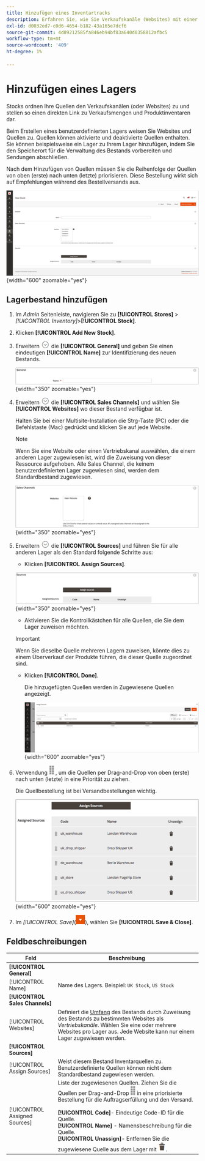 ```yaml
---
title: Hinzufügen eines Inventartracks
description: Erfahren Sie, wie Sie Verkaufskanäle (Websites) mit einer Lager- und Zuordnungsquelle versehen und so eine direkte Verknüpfung zu Verkaufsmengen und Produktinventaren herstellen können.
exl-id: d0032ed7-c0d6-4654-b182-43a165e7dcf6
source-git-commit: 4d89212585fa846eb94bf83a640d0358812afbc5
workflow-type: tm+mt
source-wordcount: '409'
ht-degree: 1%

---
```


# Hinzufügen eines Lagers

Stocks ordnen Ihre Quellen den Verkaufskanälen (oder Websites) zu und stellen so einen direkten Link zu Verkaufsmengen und Produktinventaren dar.

Beim Erstellen eines benutzerdefinierten Lagers weisen Sie Websites und Quellen zu. Quellen können aktivierte und deaktivierte Quellen enthalten. Sie können beispielsweise ein Lager zu Ihrem Lager hinzufügen, indem Sie den Speicherort für die Verwaltung des Bestands vorbereiten und Sendungen abschließen.

Nach dem Hinzufügen von Quellen müssen Sie die Reihenfolge der Quellen von oben (erste) nach unten (letzte) priorisieren. Diese Bestellung wirkt sich auf Empfehlungen während des Bestellversands aus.

![Neuer Stock](assets/inventory-stock-new.png){width="600" zoomable="yes"}

## Lagerbestand hinzufügen

1. Im _Admin_ Seitenleiste, navigieren Sie zu **[!UICONTROL Stores]** > _[!UICONTROL Inventory]_>**[!UICONTROL Stock]**.

1. Klicken **[!UICONTROL Add New Stock]**.

1. Erweitern ![Erweiterungsauswahl](../assets/icon-display-expand.png) die **[!UICONTROL General]** und geben Sie einen eindeutigen **[!UICONTROL Name]** zur Identifizierung des neuen Bestands.

   ![Allgemeine Aktienoptionen](assets/inventory-stock-general.png){width="350" zoomable="yes"}

1. Erweitern ![Erweiterungsauswahl](../assets/icon-display-expand.png) die **[!UICONTROL Sales Channels]** und wählen Sie **[!UICONTROL Websites]** wo dieser Bestand verfügbar ist.

   Halten Sie bei einer Multisite-Installation die Strg-Taste (PC) oder die Befehlstaste (Mac) gedrückt und klicken Sie auf jede Website.

   >[!NOTE]
   >
   >Wenn Sie eine Website oder einen Vertriebskanal auswählen, die einem anderen Lager zugewiesen ist, wird die Zuweisung von dieser Ressource aufgehoben. Alle Sales Channel, die keinem benutzerdefinierten Lager zugewiesen sind, werden dem Standardbestand zugewiesen.

   ![Sales Channel Optionen für Bestände](assets/inventory-sales-channel.png){width="350" zoomable="yes"}

1. Erweitern ![Erweiterungsauswahl](../assets/icon-display-expand.png) die **[!UICONTROL Sources]** und führen Sie für alle anderen Lager als den Standard folgende Schritte aus:

   - Klicken **[!UICONTROL Assign Sources]**.

   ![Zugewiesene Quellen](assets/inventory-stock-sources.png){width="350" zoomable="yes"}

   - Aktivieren Sie die Kontrollkästchen für alle Quellen, die Sie dem Lager zuweisen möchten.

   >[!IMPORTANT]
   >
   >Wenn Sie dieselbe Quelle mehreren Lagern zuweisen, könnte dies zu einem Überverkauf der Produkte führen, die dieser Quelle zugeordnet sind.

   - Klicken **[!UICONTROL Done]**.

     Die hinzugefügten Quellen werden in Zugewiesene Quellen angezeigt.

     ![Zuweisen von Quellen zu Lagern](assets/inventory-assign-sources.png){width="600" zoomable="yes"}

1. Verwendung ![Symbol &quot;Sortieren&quot;](assets/icon-sort.png) , um die Quellen per Drag-and-Drop von oben (erste) nach unten (letzte) in eine Priorität zu ziehen.

   Die Quellbestellung ist bei Versandbestellungen wichtig.

   ![Beispiel für zugewiesene Quellen](assets/inventory-stock-priority-after.png){width="600" zoomable="yes"}

1. Im _[!UICONTROL Save]_(![Menüpfeil](../assets/icon-menu-down-arrow-red.png)), wählen Sie **[!UICONTROL Save & Close]**.

## Feldbeschreibungen

| Feld | Beschreibung |
|--|--|
| **[!UICONTROL General]** | |
| [!UICONTROL Name] | Name des Lagers. Beispiel: `UK Stock`, `US Stock` |
| **[!UICONTROL Sales Channels]** | |
| [!UICONTROL Websites] | Definiert die [Umfang](../getting-started/websites-stores-views.md#scope-settings) des Bestands durch Zuweisung des Bestands zu bestimmten Websites als _Vertriebskanäle_. Wählen Sie eine oder mehrere Websites pro Lager aus. Jede Website kann nur einem Lager zugewiesen werden. |
| **[!UICONTROL Sources]** | |
| [!UICONTROL Assign Sources] | Weist diesem Bestand Inventarquellen zu. Benutzerdefinierte Quellen können nicht dem Standardbestand zugewiesen werden. |
| [!UICONTROL Assigned Sources] | Liste der zugewiesenen Quellen. Ziehen Sie die Quellen per Drag-and-Drop ![Symbol &quot;Sortieren&quot;](assets/icon-sort.png) in eine priorisierte Bestellung für die Auftragserfüllung und den Versand.<br/><br/>**[!UICONTROL Code]**- Eindeutige Code-ID für die Quelle.<br/>**[!UICONTROL Name]** - Namensbeschreibung für die Quelle.<br/>**[!UICONTROL Unassign]**- Entfernen Sie die zugewiesene Quelle aus dem Lager mit ![Papierkorbsymbol](../assets/icon-delete-trashcan-solid.png). |
